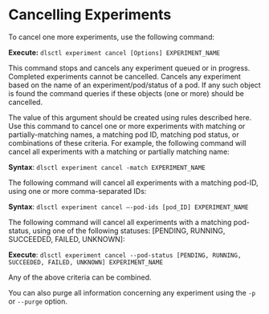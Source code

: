 # Cancelling Experiments

To cancel one more experiments, use the following command:

**Execute:** `dlsctl experiment cancel [Options] EXPERIMENT_NAME`

This command stops and cancels any experiment queued or in progress. Completed experiments cannot be cancelled.  Cancels any experiment based on the name of an experiment/pod/status of a pod. If any such object is found the command queries if these objects (one or more) should be cancelled.

The value of this argument should be created using rules described here. Use this command to cancel one or more experiments with matching or partially-matching names, a matching pod ID, matching pod status, or combinations of these criteria.
For example, the following command will cancel all experiments with a matching or partially matching name:

**Syntax**: `dlsctl experiment cancel -match EXPERIMENT_NAME`

The following command will cancel all experiments with a matching pod-ID, using one or more comma-separated IDs:

**Syntax**: `dlsctl experiment cancel –-pod-ids [pod_ID] EXPERIMENT_NAME`

The following command will cancel all experiments with a matching pod-status, using one of the following statuses: [PENDING, RUNNING, SUCCEEDED, FAILED, UNKNOWN]:

**Execute**: `dlsctl experiment cancel --pod-status [PENDING, RUNNING, SUCCEEDED, FAILED, UNKNOWN] EXPERIMENT_NAME`

Any of the above criteria can be combined. 

You can also purge all information concerning any experiment using the `-p` or `--purge` option.
